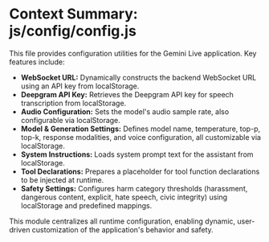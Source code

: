# Context Summary: js/config/config.js

This file provides configuration utilities for the Gemini Live application. Key features include:

- **WebSocket URL:** Dynamically constructs the backend WebSocket URL using an API key from localStorage.
- **Deepgram API Key:** Retrieves the Deepgram API key for speech transcription from localStorage.
- **Audio Configuration:** Sets the model's audio sample rate, also configurable via localStorage.
- **Model & Generation Settings:** Defines model name, temperature, top-p, top-k, response modalities, and voice configuration, all customizable via localStorage.
- **System Instructions:** Loads system prompt text for the assistant from localStorage.
- **Tool Declarations:** Prepares a placeholder for tool function declarations to be injected at runtime.
- **Safety Settings:** Configures harm category thresholds (harassment, dangerous content, explicit, hate speech, civic integrity) using localStorage and predefined mappings.

This module centralizes all runtime configuration, enabling dynamic, user-driven customization of the application's behavior and safety.